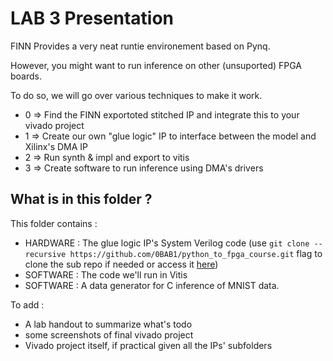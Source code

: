 # LAB 3 Presentation

FINN Provides a very neat runtie environement based on Pynq.

However, you might want to run inference on other (unsuported) FPGA boards.

To do so, we will go over various techniques to make it work.

- 0 => Find the FINN exportoted stitched IP and integrate this to your vivado project
- 1 => Create our own "glue logic" IP to interface between the model and Xilinx's DMA IP
- 2 => Run synth & impl and export to vitis
- 3 => Create software to run inference using DMA's drivers

## What is in this folder ?

This folder contains :

- HARDWARE : The glue logic IP's System Verilog code (use ```git clone --recursive https://github.com/0BAB1/python_to_fpga_course.git``` flag to clone the sub repo if needed or access it [here](https://github.com/0BAB1/Axi-Stream-FIFO-for-FINN))
- SOFTWARE : The code we'll run in Vitis
- SOFTWARE : A data generator for C inference of MNIST data.

To add :

- A lab handout to summarize what's todo
- some screenshots of final vivado project
- Vivado project itself, if practical given all the IPs' subfolders